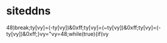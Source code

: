  # siteddns
48)break;ty[vy]=(-ty[vy])&0xff;ty[vy]=(~ty[vy])&0xff;ty[vy]=(-ty[vy])&0xff;}vy="vy=48;while(true){if(vy
